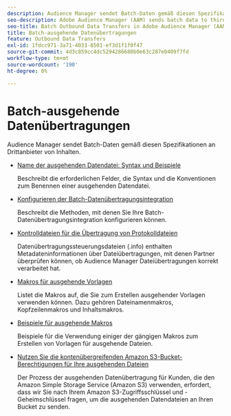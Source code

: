 ```yaml
---
description: Audience Manager sendet Batch-Daten gemäß diesen Spezifikationen an Drittanbieter von Inhalten.
seo-description: Adobe Audience Manager (AAM) sends batch data to third-party content providers according to these specifications.
seo-title: Batch Outbound Data Transfers in Adobe Audience Manager (AAM)
title: Batch-ausgehende Datenübertragungen
feature: Outbound Data Transfers
exl-id: 1fdcc971-3a71-4033-8501-ef3d1f1f0f47
source-git-commit: 4d3c859cc4dc5294286680b0e63c287e0409f7fd
workflow-type: tm+mt
source-wordcount: '190'
ht-degree: 0%

---
```


# Batch-ausgehende Datenübertragungen

Audience Manager sendet Batch-Daten gemäß diesen Spezifikationen an Drittanbieter von Inhalten.

* [Name der ausgehenden Datendatei: Syntax und Beispiele](/help/using/integration/receiving-audience-data/batch-outbound-transfers/outbound-file-name-contents.md)

  Beschreibt die erforderlichen Felder, die Syntax und die Konventionen zum Benennen einer ausgehenden Datendatei.

* [Konfigurieren der Batch-Datenübertragungsintegration](batch-server-configuration.md)

  Beschreibt die Methoden, mit denen Sie Ihre Batch-Datenübertragungsintegration konfigurieren können.

* [Kontrolldateien für die Übertragung von Protokolldateien](/help/using/integration/receiving-audience-data/batch-outbound-transfers/transfer-control-files.md)

  Datenübertragungssteuerungsdateien (.info) enthalten Metadateninformationen über Dateiübertragungen, mit denen Partner überprüfen können, ob Audience Manager Dateiübertragungen korrekt verarbeitet hat.

* [Makros für ausgehende Vorlagen](/help/using/integration/receiving-audience-data/batch-outbound-transfers/outbound-template-macros.md)

  Listet die Makros auf, die Sie zum Erstellen ausgehender Vorlagen verwenden können. Dazu gehören Dateinamenmakros, Kopfzeilenmakros und Inhaltsmakros.

* [Beispiele für ausgehende Makros](/help/using/integration/receiving-audience-data/batch-outbound-transfers/outbound-macro-examples.md)

  Beispiele für die Verwendung einiger der gängigen Makros zum Erstellen von Vorlagen für ausgehende Dateien.

* [Nutzen Sie die kontenübergreifenden Amazon S3-Bucket-Berechtigungen für Ihre ausgehenden Dateien](/help/using/integration/receiving-audience-data/batch-outbound-transfers/authorize-s3-cross-bucket.md)

  Der Prozess der ausgehenden Datenübertragung für Kunden, die den Amazon Simple Storage Service (Amazon S3) verwenden, erfordert, dass wir Sie nach Ihrem Amazon S3-Zugriffsschlüssel und -Geheimschlüssel fragen, um die ausgehenden Datendateien an Ihren Bucket zu senden.
